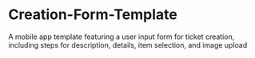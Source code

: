 # Creation-Form-Template
A mobile app template featuring a user input form for ticket creation, including steps for description, details, item selection, and image upload
